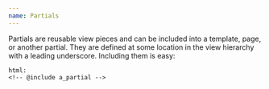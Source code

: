 ```yaml
---
name: Partials
---
```


Partials are reusable view pieces and can be included into a template, page, or another partial. They are defined at some location in the view hierarchy with a leading underscore. Including them is easy:

    html:
    <!-- @include a_partial -->
